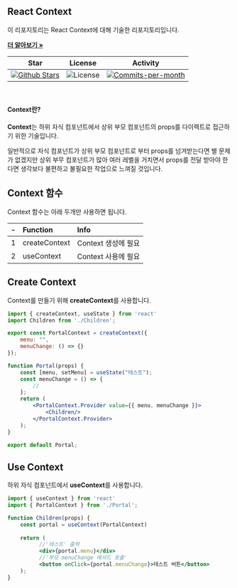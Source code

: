 ## React Context

이 리포지토리는 React Context에 대해 기술한 리포지토리입니다. <br />

<a href="https://github.com/devncore/devncore"><strong>더 알아보기 »</strong></a>
 
| Star | License | Activity |
|:----:|:-------:|:--------:|
| <a href="https://github.com/devncore/docs/stargazers"><img src="https://img.shields.io/github/stars/devncore/docs" alt="Github Stars"></a> | <img src="https://img.shields.io/github/license/devncore/docs" alt="License"> | <a href="https://github.com/devncore/docs/pulse"><img src="https://img.shields.io/github/commit-activity/m/devncore/docs" alt="Commits-per-month"></a> |

<br />

#### Context란?
**Context**는 하위 자식 컴포넌트에서 상위 부모 컴포넌트의 props를 다이렉트로 접근하기 위한 기술입니다.

일반적으로 자식 컴포넌트가 상위 부모 컴포넌트로 부터 props를 넘겨받는다면 별 문제가 없겠지만 상위 부무 컴포넌트가 많아 여러 레벨을 거치면서 props를 전달 받아야 한다면 생각보다 불편하고 불필요한 작업으로 느껴질 것입니다.

## Context 함수
Context 함수는 아래 두개만 사용하면 됩니다.

| - | Function | Info |
|:--:|:---|:----------| 
| 1 | createContext | Context 생성에 필요 |
| 2 | useContext | Context 사용에 필요 |

## Create Context
Context를 만들기 위해 **createContext**를 사용합니다.

```jsx
import { createContext, useState } from 'react'
import Children from './Children';

export const PortalContext = createContext({
    menu: "",
    menuChange: () => {}
});

function Portal(props) {
    const [menu, setMenu] = useState("테스트");
    const menuChange = () => {
        //
    };
    return (
        <PortalContext.Provider value={{ menu, menuChange }}>
            <Children/>
        </PortalContext.Provider>  
    );
}

export default Portal;
```

## Use Context
하위 자식 컴포넌트에서 **useContext**를 사용합니다.

```jsx
import { useContext } from 'react'
import { PortalContext } from './Portal';

function Children(props) {
    const portal = useContext(PortalContext)
   
    return (
          //'테스트' 출력
          <div>{portal.menu}</div>
          //'부모 menuChange 메서드 호출'
          <button onClick={portal.menuChange}>테스트 버튼</button>
    );
}
```
